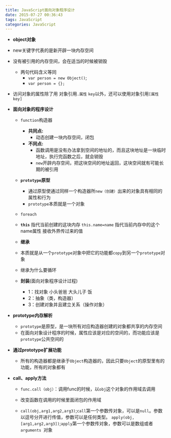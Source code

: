 ```yaml
---
title: JavaScript面向对象程序设计
date: 2015-07-27 00:36:43
tags: JavaScript
categories: JavaScript
---
```


- **object对象**
<!--more-->
  + new关键字代表的是新开辟一块内存空间
  + 没有被引用的内存空间，会在适当的时候被销毁
    + 两句代码含义等同
        * `var person = new Object()`;
        * `var person = {};`

+ 访问对象的属性除了用 对象引用`.属性` `key`以外，还可以使用对象引用`[属性key]`

- **面向对象的程序设计**

  + `function`构造器

    + **共同点:**
      + 动态创建一块内存空间，闭包
    + **不同点:**
      + 函数调用是没有办法拿到空间的地址的，而且这块地址是一块临时地址，执行完函数之后，就会销毁
      + `new`开辟内存空间，把这块空间的地址返回，这块空间就有可能长期的被引用

  + **`prototype`原型**

      + 通过原型使通过同样一个构造器所`new（创建）`出来的对象具有相同的属性和行为
      + `prototype`本质就是一个对象

  + `foreach`

  + **`this`** 指代当前创建的这块内存 `this.name=name` 指代当前内存中的这个name属性 接收外界传过来的值

  + **继承**

  - 本质就是从一个`prototype`对象中把它的功能都`copy`到另一个`prototype`对象
  - 继承为什么要循环

  - **封装**(面向对象程序设计过程)

    - 1：找对象  小头爸爸  大头儿子  饭
    - 2：抽象（类，构造器）
    - 3：创建对象并且建立关系（操作对象）


- **prototype内存解析**

  - `prototype`是原型，是一块所有对应构造器创建的对象都共享的内存空间
  - 在面向对象设计程序的时候，属性应该是对应的空间的，而功能应该是`prototype`公共空间的

- **通过prototype扩展功能**

  - 所有的构造器都是继承于`Object`构造器的，因此只要`Object`的原型里有的功能，所有的对象都有

- **call、apply方法**

  - `func.call（obj）`：调用func的时候，以`obj`这个对象的作用域去调用
  - 改变函数在调用的时候里面闭包的作用域

  - `call(obj,arg1,arg2,arg3)`;`call`第一个参数传对象，可以是`null`。参数以逗号分开进行传值，参数可以是任何类型。
  `apply(obj,[arg1,arg2,arg3])`;`apply`第一个参数传对象，参数可以是数组或者`arguments `对象
